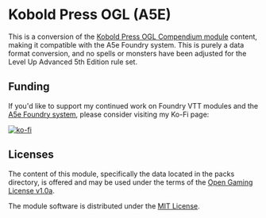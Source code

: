 # Kobold Press OGL (A5E)

This is a conversion of the [Kobold Press OGL Compendium module](https://foundryvtt.com/packages/koboldpressogl) content, making it compatible with the A5e Foundry system. This is purely a data format conversion, and no spells or monsters have been adjusted for the Level Up Advanced 5th Edition rule set.

## Funding

If you'd like to support my continued work on Foundry VTT modules and the [A5e Foundry system](https://foundryvtt.com/packages/a5e), please consider visiting my Ko-Fi page: 

[![ko-fi](https://ko-fi.com/img/githubbutton_sm.svg)](https://ko-fi.com/philbest)

## Licenses

The content of this module, specifically the data located in the packs directory, is offered and may be used under the terms of the [Open Gaming License v1.0a](https://github.com/Pjb518/a5e-kobold-press-ogl/blob/main/OGL.md).

The module software is distributed under the [MIT License](https://mit-license.org/).
